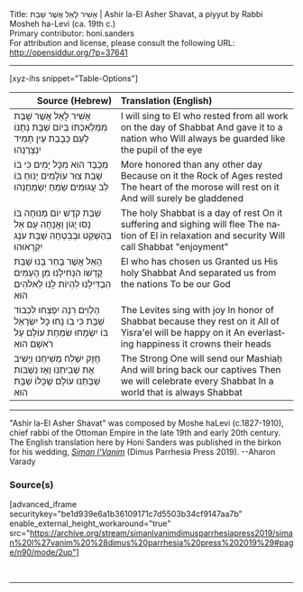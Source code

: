 <html>
<head></head>
<body>
Title: אָשִׁיר לָאֵל אֲשֶׁר שָׁבַת | Ashir la-El Asher Shavat, a piyyut by Rabbi Mosheh ha-Levi (ca. 19th c.)<br />
Primary contributor: honi.sanders<br />
For attribution and license, please consult the following URL: <a href="http://opensiddur.org/?p=37641">http://opensiddur.org/?p=37641</a>
<p />
<hr />

[xyz-ihs snippet="Table-Options"]<table style="margin-left: auto; margin-right: auto;" class="draggable">
<thead><tr><th id="x" style="text-align: right;">Source (Hebrew)</th><th style="text-align: left;">Translation (English)</th></tr></thead>
<tbody>
<tr><td style="vertical-align:top;">
<div class="liturgy" lang="he">
אָשִׁיר לָאֵל אֲשֶׁר שָׁבַת
מִמְּלַאכְתּוֹ בְּיוֹם שַׁבָּת
נְתָנוֹ לְעַם כְּבָבַת
עַיִן תָּמִיד 
יִנְצְרֶנְהוּ
</span></div></td>

<td style="vertical-align:top;">
<div class="english" lang="en">
I will sing to El who rested 
from all work on the day of Shabbat
And gave it to a nation who
Will always be guarded 
like the pupil of the eye
</div></td></tr>


<tr><td style="vertical-align:top;">
<div class="liturgy" lang="he">
מְכֻבָּד הוּא מִכָּל יָמִים
כִּי בוֹ שָׁבַת צוּר עוֹלָמִים
יָנוּחַ בּוֹ לֵב עֲגוּמִים
שַׂמֵּחַ יְשַׂמְּחֶנְהוּ
</span></div></td>

<td style="vertical-align:top;">
<div class="english" lang="en">
More honored than any other day
Because on it the Rock of Ages rested
The heart of the morose will rest on it
And will surely be gladdened
</div></td></tr>


<tr><td style="vertical-align:top;">
<div class="liturgy" lang="he">
שַׁבַּת קֹדֶשׁ יוֹם מְנוּחָה
בּוֹ נָסוּ יָגוֹן וַאֲנָחָה
עַם אֵל בְּהַשְׁקֵט 
וּבְבִטְחָה
שַׁבָּת עֹנֶג יִקְרָאוּהוּ
</span></div></td>

<td style="vertical-align:top;">
<div class="english" lang="en">
The holy Shabbat is a day of rest
On it suffering and sighing will flee
The nation of El in relaxation 
and security
Will call Shabbat "enjoyment"
</div></td></tr>


<tr><td style="vertical-align:top;">
<div class="liturgy" lang="he">
הָאֵל אֲשֶׁר בָּחַר בָּנוּ
שַׁבַּת קָדְשׁוֹ הִנְחִילָנוּ
מִן הָעַמִּים הִבְדִּילָנוּ
לִהְיוֹת לָנוּ לֵאלֹהִים הוּא
</span></div></td>

<td style="vertical-align:top;">
<div class="english" lang="en">
El who has chosen us
Granted us His holy Shabbat
And separated us from the nations
To be our God
</div></td></tr>


<tr><td style="vertical-align:top;">
<div class="liturgy" lang="he">
הַלְוִיִּם רִנָּה יִפְצְחוּ
לִכְבוֹד שַׁבָּת כִּי בוֹ נָחוּ
כָּל יִשְׂרָאֵל בּוֹ יִשְׂמָחוּ
שִׂמְחַת עוֹלָם 
עַל רֹאשָׁם הוּא
</span></div></td>

<td style="vertical-align:top;">
<div class="english" lang="en">
The Levites sing with joy
In honor of Shabbat because they rest on it
All of Yisra'el will be happy on it
An everlasting happiness 
it crowns their heads
</div></td></tr>


<tr><td style="vertical-align:top;">
<div class="liturgy" lang="he">
חָזָק יִשְׁלַח מְשִׁיחֵנוּ
וְיָשִׁיב אֶת שְׁבִיתֵנוּ
וְאָז נִשְׁבּוֹת שַׁבָּתֵּנוּ
עוֹלָם שֶׁכֻּלּוֹ שַׁבָּת הוּא
</span></div></td>

<td style="vertical-align:top;">
<div class="english" lang="en">
The Strong One will send our Mashiaḥ
And will bring back our captives
Then we will celebrate every Shabbat
In a world that is always Shabbat
</div></td></tr>
</tbody></table>

<hr />

"Ashir la-El Asher Shavat" was composed by Moshe haLevi (c.1827-1910), chief rabbi of the Ottoman Empire in the late 19th and early 20th century. The English translation here by Honi Sanders was published in the birkon for his wedding, <em><a href="http://opensiddur.org/?p=25938">Siman l'Vanim</a></em> (Dimus Parrhesia Press 2019). --Aharon Varady


<h3>Source(s)</h3>

[advanced_iframe securitykey="be1d939e6a1b36109171c7d5503b34cf9147aa7b" enable_external_height_workaround="true" src="https://archive.org/stream/simanlvanimdimusparrhesiapress2019/siman%20l%27vanim%20%28dimus%20parrhesia%20press%202019%29#page/n90/mode/2up"]

&nbsp;

<hr />

&nbsp;



</body>
</html>